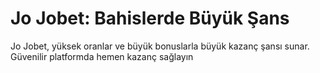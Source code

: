 # Jo Jobet: Bahislerde Büyük Şans

Jo Jobet, yüksek oranlar ve büyük bonuslarla büyük kazanç şansı sunar. Güvenilir platformda hemen kazanç sağlayın
